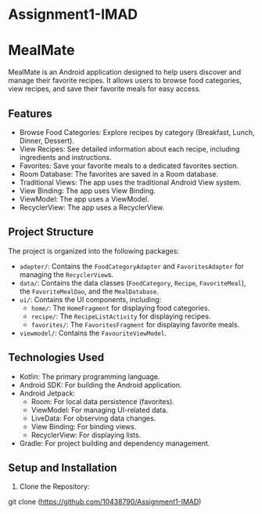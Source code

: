 # Assignment1-IMAD

# MealMate

MealMate is an Android application designed to help users discover and manage their favorite recipes. It allows users to browse food categories, view recipes, and save their favorite meals for easy access.

## Features

*   Browse Food Categories: Explore recipes by category (Breakfast, Lunch, Dinner, Dessert).
*   View Recipes: See detailed information about each recipe, including ingredients and instructions.
*   Favorites: Save your favorite meals to a dedicated favorites section.
* Room Database: The favorites are saved in a Room database.
* Traditional Views: The app uses the traditional Android View system.
* View Binding: The app uses View Binding.
* ViewModel: The app uses a ViewModel.
* RecyclerView: The app uses a RecyclerView.

## Project Structure

The project is organized into the following packages:

*   `adapter/`: Contains the `FoodCategoryAdapter` and `FavoritesAdapter` for managing the `RecyclerView`s.
*   `data/`: Contains the data classes (`FoodCategory`, `Recipe`, `FavoriteMeal`), the `FavoriteMealDao`, and the `MealDatabase`.
*   `ui/`: Contains the UI components, including:
    *   `home/`: The `HomeFragment` for displaying food categories.
    *   `recipe/`: The `RecipeListActivity` for displaying recipes.
    *   `favorites/`: The `FavoritesFragment` for displaying favorite meals.
* `viewmodel/`: Contains the `FavouriteViewModel`.

## Technologies Used

*   Kotlin: The primary programming language.
*   Android SDK: For building the Android application.
*   Android Jetpack:
    *   Room: For local data persistence (favorites).
    *   ViewModel: For managing UI-related data.
    *   LiveData: For observing data changes.
    * View Binding: For binding views.
    * RecyclerView: For displaying lists.
*   Gradle: For project building and dependency management.

## Setup and Installation

1.  Clone the Repository:

   git clone (https://github.com/10438790/Assignment1-IMAD)

   
